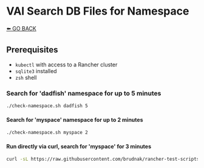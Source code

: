 # VAI Search DB Files for Namespace

[⬅️ GO BACK](../README.md)

## Prerequisites

- `kubectl` with access to a Rancher cluster
- `sqlite3` installed
- `zsh` shell

### Search for 'dadfish' namespace for up to 5 minutes

```sh
./check-namespace.sh dadfish 5
```

#### Search for 'myspace' namespace for up to 2 minutes

```sh
./check-namespace.sh myspace 2
```

#### Run directly via curl, search for 'myspace' for 3 minutes

```sh
curl -sL https://raw.githubusercontent.com/brudnak/rancher-test-scripts/refs/heads/main/vai/namespace/script.sh | zsh -s -- myspace 3
```
